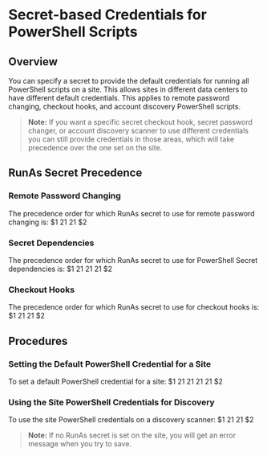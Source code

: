 [title]: # (Secret-based Credentials for PowerShell Scripts)
[tags]: # (Authentication, Credentials, PowerShell)
[priority]: #

# Secret-based Credentials for PowerShell Scripts

## Overview

You can specify a secret to provide the default credentials for running all PowerShell scripts on a site. This allows sites in  different data centers to have different default credentials. This applies to remote password changing, checkout hooks, and account discovery PowerShell scripts. 

> **Note:** If you want a specific secret checkout hook, secret  password changer, or account discovery scanner to use different credentials you can still provide credentials in those areas, which will take precedence over the one set on the site.

## RunAs Secret Precedence

### Remote Password Changing

The precedence order for which RunAs secret to use for remote password changing is:
$1
$2$1
$2$1
$2
### Secret Dependencies

The precedence order for which RunAs secret to use for PowerShell Secret dependencies is:
$1
$2$1
$2$1
$2$1
$2
### Checkout Hooks

The precedence order for which RunAs secret to use for checkout hooks is:
$1
$2$1
$2$1
$2
## Procedures

### Setting the Default PowerShell Credential for a Site

To set a default PowerShell credential for a site:
$1
$2$1
$2$1
$2$1
$2$1
$2
### Using the Site PowerShell Credentials for Discovery

To use the site PowerShell credentials on a discovery scanner:
$1
$2$1
$2$1
$2
   > **Note:** If no RunAs secret is set on the site, you will get an error message when you try to save.
